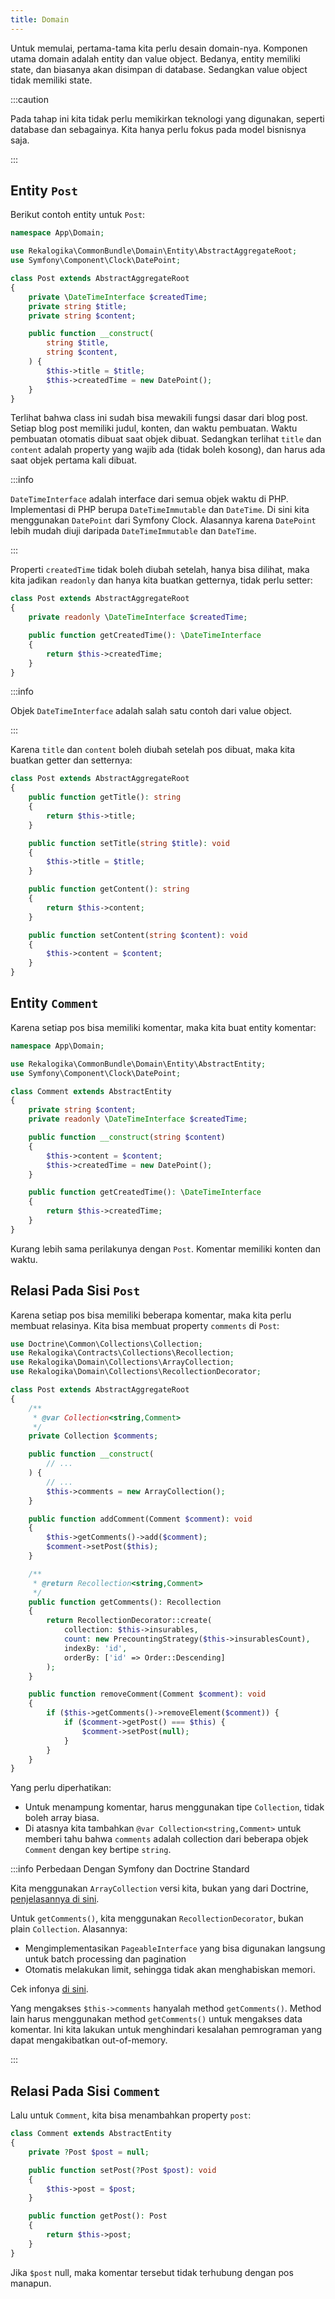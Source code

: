 ```yaml
---
title: Domain
---
```


Untuk memulai, pertama-tama kita perlu desain domain-nya. Komponen utama domain
adalah entity dan value object. Bedanya, entity memiliki state, dan biasanya
akan disimpan di database. Sedangkan value object tidak memiliki state.

:::caution

Pada tahap ini kita tidak perlu memikirkan teknologi yang digunakan, seperti
database dan sebagainya. Kita hanya perlu fokus pada model bisnisnya saja.

:::

## Entity `Post`

Berikut contoh entity untuk `Post`:

```php
namespace App\Domain;

use Rekalogika\CommonBundle\Domain\Entity\AbstractAggregateRoot;
use Symfony\Component\Clock\DatePoint;

class Post extends AbstractAggregateRoot
{
    private \DateTimeInterface $createdTime;
    private string $title;
    private string $content;

    public function __construct(
        string $title,
        string $content,
    ) {
        $this->title = $title;
        $this->createdTime = new DatePoint();
    }
}
```

Terlihat bahwa class ini sudah bisa mewakili fungsi dasar dari blog post. Setiap
blog post memiliki judul, konten, dan waktu pembuatan. Waktu pembuatan otomatis
dibuat saat objek dibuat. Sedangkan terlihat `title` dan `content` adalah
property yang wajib ada (tidak boleh kosong), dan harus ada saat objek pertama
kali dibuat.

:::info

`DateTimeInterface` adalah interface dari semua objek waktu di PHP.
Implementasi di PHP berupa `DateTimeImmutable` dan `DateTime`. Di sini kita
menggunakan `DatePoint` dari Symfony Clock. Alasannya karena `DatePoint` lebih
mudah diuji daripada `DateTimeImmutable` dan `DateTime`.

:::

Properti `createdTime` tidak boleh diubah setelah, hanya bisa dilihat, maka kita
jadikan `readonly` dan hanya kita buatkan getternya, tidak perlu setter:

```php
class Post extends AbstractAggregateRoot
{
    private readonly \DateTimeInterface $createdTime;

    public function getCreatedTime(): \DateTimeInterface
    {
        return $this->createdTime;
    }
}
```

:::info

Objek `DateTimeInterface` adalah salah satu contoh dari value object.

:::

Karena `title` dan `content` boleh diubah setelah pos dibuat, maka kita buatkan
getter dan setternya:

```php
class Post extends AbstractAggregateRoot
{
    public function getTitle(): string
    {
        return $this->title;
    }

    public function setTitle(string $title): void
    {
        $this->title = $title;
    }

    public function getContent(): string
    {
        return $this->content;
    }

    public function setContent(string $content): void
    {
        $this->content = $content;
    }
}
```

## Entity `Comment`

Karena setiap pos bisa memiliki komentar, maka kita buat entity komentar:

```php
namespace App\Domain;

use Rekalogika\CommonBundle\Domain\Entity\AbstractEntity;
use Symfony\Component\Clock\DatePoint;

class Comment extends AbstractEntity
{
    private string $content;
    private readonly \DateTimeInterface $createdTime;

    public function __construct(string $content)
    {
        $this->content = $content;
        $this->createdTime = new DatePoint();
    }

    public function getCreatedTime(): \DateTimeInterface
    {
        return $this->createdTime;
    }
}
```

Kurang lebih sama perilakunya dengan `Post`. Komentar memiliki konten dan waktu.

## Relasi Pada Sisi `Post`

Karena setiap pos bisa memiliki beberapa komentar, maka kita perlu membuat
relasinya. Kita bisa membuat property `comments` di `Post`:

```php
use Doctrine\Common\Collections\Collection;
use Rekalogika\Contracts\Collections\Recollection;
use Rekalogika\Domain\Collections\ArrayCollection;
use Rekalogika\Domain\Collections\RecollectionDecorator;

class Post extends AbstractAggregateRoot
{
    /**
     * @var Collection<string,Comment>
     */
    private Collection $comments;

    public function __construct(
        // ...
    ) {
        // ...
        $this->comments = new ArrayCollection();
    }

    public function addComment(Comment $comment): void
    {
        $this->getComments()->add($comment);
        $comment->setPost($this);
    }

    /**
     * @return Recollection<string,Comment>
     */
    public function getComments(): Recollection
    {
        return RecollectionDecorator::create(
            collection: $this->insurables,
            count: new PrecountingStrategy($this->insurablesCount),
            indexBy: 'id',
            orderBy: ['id' => Order::Descending]
        );
    }

    public function removeComment(Comment $comment): void
    {
        if ($this->getComments()->removeElement($comment)) {
            if ($comment->getPost() === $this) {
                $comment->setPost(null);
            }
        }
    }
}
```

Yang perlu diperhatikan:

* Untuk menampung komentar, harus menggunakan tipe `Collection`, tidak boleh
  array biasa.
* Di atasnya kita tambahkan `@var Collection<string,Comment>` untuk memberi tahu
  bahwa `comments` adalah collection dari beberapa objek `Comment` dengan key
  bertipe `string`.

:::info Perbedaan Dengan Symfony dan Doctrine Standard

Kita menggunakan `ArrayCollection` versi kita, bukan yang dari Doctrine,
[penjelasannya di
sini](https://rekalogika.dev/collections/implementations/array-collection).

Untuk `getComments()`, kita menggunakan `RecollectionDecorator`, bukan plain
`Collection`. Alasannya:

* Mengimplementasikan `PageableInterface` yang bisa digunakan langsung untuk
  batch processing dan pagination
* Otomatis melakukan limit, sehingga tidak akan menghabiskan memori.

Cek infonya [di sini](https://rekalogika.dev/collections).

Yang mengakses `$this->comments` hanyalah method `getComments()`. Method lain
harus menggunakan method `getComments()` untuk mengakses data komentar. Ini kita
lakukan untuk menghindari kesalahan pemrograman yang dapat mengakibatkan
out-of-memory.

:::

## Relasi Pada Sisi `Comment`

Lalu untuk `Comment`, kita bisa menambahkan property `post`:

```php
class Comment extends AbstractEntity
{
    private ?Post $post = null;

    public function setPost(?Post $post): void
    {
        $this->post = $post;
    }

    public function getPost(): Post
    {
        return $this->post;
    }
}
```

Jika `$post` null, maka komentar tersebut tidak terhubung dengan pos manapun.